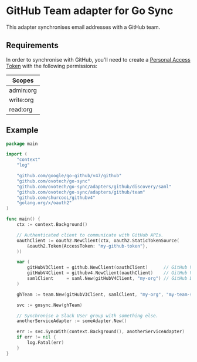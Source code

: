 # GitHub Team adapter for Go Sync
This adapter synchronises email addresses with a GitHub team.

## Requirements
In order to synchronise with GitHub, you'll need to create a [Personal Access Token](https://docs.github.com/en/authentication/keeping-your-account-and-data-secure/creating-a-personal-access-token)
with the following permissions:

| Scopes                            |
|-----------------------------------|
| admin:org                         |
| write:org                         |
| read:org                          |

## Example
```go
package main

import (
	"context"
	"log"

	"github.com/google/go-github/v47/github"
	"github.com/ovotech/go-sync"
	"github.com/ovotech/go-sync/adapters/github/discovery/saml"
	"github.com/ovotech/go-sync/adapters/github/team"
	"github.com/shurcooL/githubv4"
	"golang.org/x/oauth2"
)

func main() {
	ctx := context.Background()

	// Authenticated client to communicate with GitHub APIs.
	oauthClient := oauth2.NewClient(ctx, oauth2.StaticTokenSource(
		&oauth2.Token{AccessToken: "my-github-token"},
	))

	var (
		gitHubV3Client = github.NewClient(oauthClient)      // GitHub V3 API is used by GH Teams adapter.
		gitHubV4Client = githubv4.NewClient(oauthClient)    // GitHub V4 API is used by SAML discovery.
		samlClient     = saml.New(gitHubV4Client, "my-org") // GitHub Discovery service uses SAML to convert emails into GH users.
	)

	ghTeam := team.New(gitHubV3Client, samlClient, "my-org", "my-team-slug")

	svc := gosync.New(ghTeam)

	// Synchronise a Slack User group with something else.
	anotherServiceAdapter := someAdapter.New()

	err := svc.SyncWith(context.Background(), anotherServiceAdapter)
	if err != nil {
		log.Fatal(err)
	}
}
```
